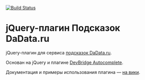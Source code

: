 [![Build Status](https://travis-ci.org/hflabs/suggestions-jquery.png?branch=master)](https://travis-ci.org/hflabs/suggestions-jquery)

jQuery-плагин Подсказок DaData.ru
==================

jQuery-плагин для сервиса [подсказок DaData.ru](https://dadata.ru/suggestions/).

Основан на jQuery и плагине [DevBridge Autocomplete](https://github.com/devbridge/jQuery-Autocomplete).

Документация и примеры использования плагина — [на вики](http://confluence.hflabs.ru/pages/viewpage.action?pageId=207093786).
